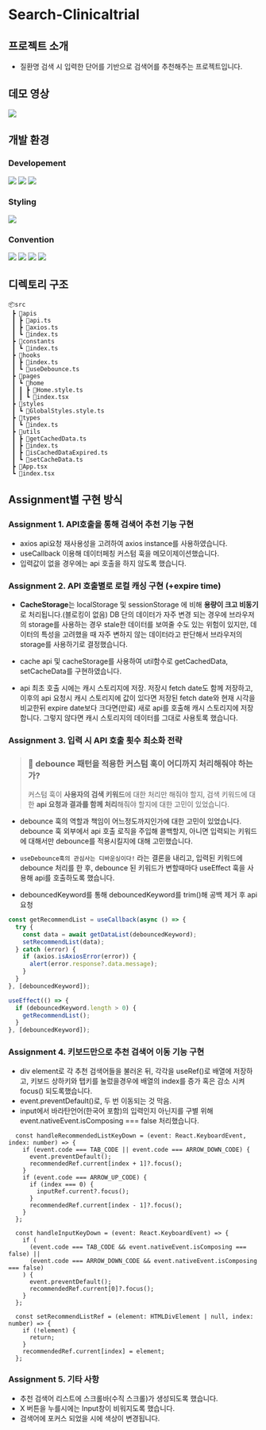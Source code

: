 # Search-Clinicaltrial

## 프로젝트 소개

- 질환명 검색 시 입력한 단어를 기반으로 검색어를 추천해주는 프로젝트입니다.

## 데모 영상

<img src="https://github.com/wanted-internship-12-9/pre-onboarding-12th-3-9/assets/86523545/e426d34c-c2c6-4f84-a4d0-e51a541ca0c1">

## 개발 환경

### Developement

<img src="https://img.shields.io/badge/React-61DAFB?style=for-the-badge&logo=React&logoColor=white"/> <img src="https://img.shields.io/badge/TypeScript-3178C6?style=for-the-badge&logo=TypeScript&logoColor=white"/>
<img src="https://img.shields.io/badge/Axios-5A29E4?style=for-the-badge&logo=Axios&logoColor=white"/>

### Styling

<img src="https://img.shields.io/badge/styled component-DB7093?style=for-the-badge&logo=styled-components&logoColor=white"/>

### Convention

<img src="https://img.shields.io/badge/husky-brown?style=for-the-badge&logo=npm"> <img src="https://img.shields.io/badge/lint staged-white?style=for-the-badge&logo=npm"> <img src="https://img.shields.io/badge/ESLint-4B32C3?style=for-the-badge&logo=eslint"> <img src="https://img.shields.io/badge/Prettier-F7B93E?style=for-the-badge&logo=prettier&logoColor=white">

## 디렉토리 구조

```
📦src
 ┣ 📂apis
 ┃ ┣ 📜api.ts
 ┃ ┣ 📜axios.ts
 ┃ ┗ 📜index.ts
 ┣ 📂constants
 ┃ ┗ 📜index.ts
 ┣ 📂hooks
 ┃ ┣ 📜index.ts
 ┃ ┗ 📜useDebounce.ts
 ┣ 📂pages
 ┃ ┗ 📂home
 ┃ ┃ ┣ 📜Home.style.ts
 ┃ ┃ ┗ 📜index.tsx
 ┣ 📂styles
 ┃ ┗ 📜GlobalStyles.style.ts
 ┣ 📂types
 ┃ ┗ 📜index.ts
 ┣ 📂utils
 ┃ ┣ 📜getCachedData.ts
 ┃ ┣ 📜index.ts
 ┃ ┣ 📜isCachedDataExpired.ts
 ┃ ┗ 📜setCacheData.ts
 ┣ 📜App.tsx
 ┗ 📜index.tsx
```

## Assignment별 구현 방식

### Assignment 1. API호출을 통해 검색어 추천 기능 구현

- axios api요청 재사용성을 고려하여 axios instance를 사용하였습니다.
- useCallback 이용해 데이터페칭 커스텀 훅을 메모이제이션했습니다.
- 입력값이 없을 경우에는 api 호출을 하지 않도록 했습니다.

### Assignment 2. API 호출별로 로컬 캐싱 구현 (+expire time)

- **CacheStorage**는 localStorage 및 sessionStorage 에 비해 **용량이 크고 비동기**로 처리됩니다.(블로킹이 없음)
  DB 단의 데이터가 자주 변경 되는 경우에 브라우저의 storage를 사용하는 경우 stale한 데이터를 보여줄 수도 있는 위험이 있지만, 데이터의 특성을 고려했을 때 자주 변하지 않는 데이터라고 판단해서 브라우저의 storage를 사용하기로 결정했습니다.

- cache api 및 cacheStorage를 사용하여 util함수로 getCachedData, setCacheData를 구현하였습니다.

- api 최초 호출 시에는 캐시 스토리지에 저장. 저장시 fetch date도 함께 저장하고, 이후의 api 요청시 캐시 스토리지에 값이 있다면 저장된 fetch date와 현재 시각을 비교한뒤 expire date보다 크다면(만료) 새로 api를 호출해 캐시 스토리지에 저장합니다. 그렇지 않다면 캐시 스토리지의 데이터를 그대로 사용토록 했습니다.

### Assignment 3. 입력 시 API 호출 횟수 최소화 전략

> ### 🚀 debounce 패턴을 적용한 커스텀 훅이 어디까지 처리해줘야 하는가?<br>
>
> 커스텀 훅이 **사용자의 검색 키워드**에 대한 처리만 해줘야 할지, 검색 키워드에 대한 **api 요청과 결과를 함께 처리**해줘야 할지에 대한 고민이 있었습니다.

- debounce 훅의 역할과 책임이 어느정도까지인가에 대한 고민이 있었습니다. debounce 훅 외부에서 api 호출 로직을 주입해 콜백할지, 아니면 입력되는 키워드에 대해서만 debounce를 적용시킬지에 대해 고민했습니다.

- `useDebounce훅의 관심사는 디바운싱이다!` 라는 결론을 내리고, 입력된 키워드에 debounce 처리를 한 후, debounce 된 키워드가 변할때마다 useEffect 훅을 사용해 api를 호출하도록 했습니다.

- debouncedKeyword를 통해 debouncedKeyword를 trim()해 공백 제거 후 api 요청

```js
const getRecommendList = useCallback(async () => {
  try {
    const data = await getDataList(debouncedKeyword);
    setRecommendList(data);
  } catch (error) {
    if (axios.isAxiosError(error)) {
      alert(error.response?.data.message);
    }
  }
}, [debouncedKeyword]);

useEffect(() => {
  if (debouncedKeyword.length > 0) {
    getRecommendList();
  }
}, [debouncedKeyword]);
```

### Assignment 4. 키보드만으로 추천 검색어 이동 기능 구현

- div element로 각 추천 검색어들을 불러온 뒤, 각각을 useRef()로 배열에 저장하고, 키보드 상하키와 탭키를 눌렀을경우에 배열의 index를 증가 혹은 감소 시켜 focus() 되도록했습니다.
- event.preventDefault()로, 두 번 이동되는 것 막음.
- input에서 바라탄언어(한국어 포함)의 입력인지 아닌지를 구별 위해 event.nativeEvent.isComposing === false 처리했습니다.

```JS
  const handleRecommendedListKeyDown = (event: React.KeyboardEvent, index: number) => {
    if (event.code === TAB_CODE || event.code === ARROW_DOWN_CODE) {
      event.preventDefault();
      recommendedRef.current[index + 1]?.focus();
    }
    if (event.code === ARROW_UP_CODE) {
      if (index === 0) {
        inputRef.current?.focus();
      }
      recommendedRef.current[index - 1]?.focus();
    }
  };

  const handleInputKeyDown = (event: React.KeyboardEvent) => {
    if (
      (event.code === TAB_CODE && event.nativeEvent.isComposing === false) ||
      (event.code === ARROW_DOWN_CODE && event.nativeEvent.isComposing === false)
    ) {
      event.preventDefault();
      recommendedRef.current[0]?.focus();
    }
  };

  const setRecommendListRef = (element: HTMLDivElement | null, index: number) => {
    if (!element) {
      return;
    }
    recommendedRef.current[index] = element;
  };
```

### Assignment 5. 기타 사항

- 추천 검색어 리스트에 스크롤바(수직 스크롤)가 생성되도록 했습니다.
- X 버튼을 누를시에는 Input창이 비워지도록 했습니다.
- 검색어에 포커스 되었을 시에 색상이 변경됩니다.
